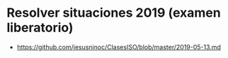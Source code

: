 # Resolver situaciones 2019 (examen liberatorio)
* https://github.com/jesusninoc/ClasesISO/blob/master/2019-05-13.md

